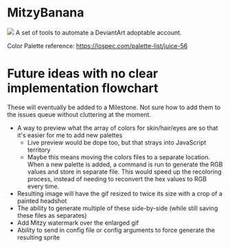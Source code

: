 # MitzyBanana
![](https://github.com/Pepper-Wood/MitzyBanana/workflows/Pylint/badge.svg)
A set of tools to automate a DeviantArt adoptable account.

Color Palette reference: https://lospec.com/palette-list/juice-56

# Future ideas with no clear implementation flowchart
These will eventually be added to a Milestone. Not sure how to add them to the issues queue without cluttering at the moment.
- A way to preview what the array of colors for skin/hair/eyes are so that it's easier for me to add new palettes
  - Live preview would be dope too, but that strays into JavaScript territory
  - Maybe this means moving the colors files to a separate location. When a new palette is added, a command is run to generate the RGB values and store in separate file. This would speed up the recoloring process, instead of needing to reconvert the hex values to RGB every time.
- Resulting image will have the gif resized to twice its size with a crop of a painted headshot
- The ability to generate multiple of these side-by-side (while still saving these files as separates)
- Add Mitzy watermark over the enlarged gif
- Ability to send in config file or config arguments to force generate the resulting sprite
